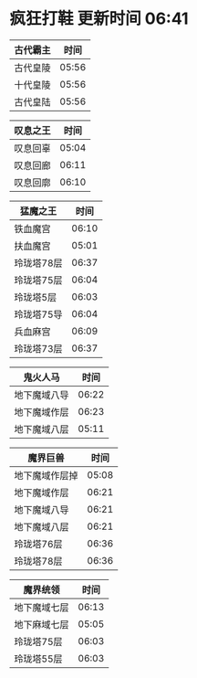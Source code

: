 # 疯狂打鞋 更新时间 06:41

| 古代霸主   | 时间    |
|--------|-------|
| 古代皇陵 | 05:56 |
| 十代皇陵 | 05:56 |
| 古代皇陆 | 05:56 |

| 叹息之王   | 时间    |
|--------|-------|
| 叹息回辜 | 05:04 |
| 叹息回廊 | 06:11 |
| 叹息回廓 | 06:10 |

| 猛魔之王   | 时间    |
|--------|-------|
| 铁血魔宫 | 06:10 |
| 扶血魔宫 | 05:01 |
| 玲珑塔78层 | 06:37 |
| 玲珑塔75层 | 06:04 |
| 玲珑塔5层 | 06:03 |
| 玲珑塔75导 | 06:04 |
| 兵血麻宫 | 06:09 |
| 玲珑塔73层 | 06:37 |

| 鬼火人马   | 时间    |
|--------|-------|
| 地下魔域八导 | 06:22 |
| 地下魔域作层 | 06:23 |
| 地下魔域八层 | 05:11 |

| 魔界巨兽   | 时间    |
|--------|-------|
| 地下魔域作层掉 | 05:08 |
| 地下魔域作层 | 06:21 |
| 地下魔域八导 | 06:21 |
| 地下魔域八层 | 06:21 |
| 玲珑塔76层 | 06:36 |
| 玲珑塔78层 | 06:36 |

| 魔界统领   | 时间    |
|--------|-------|
| 地下魔域七层 | 06:13 |
| 地下麻域七层 | 05:05 |
| 玲珑塔75层 | 06:03 |
| 玲珑塔55层 | 06:03 |